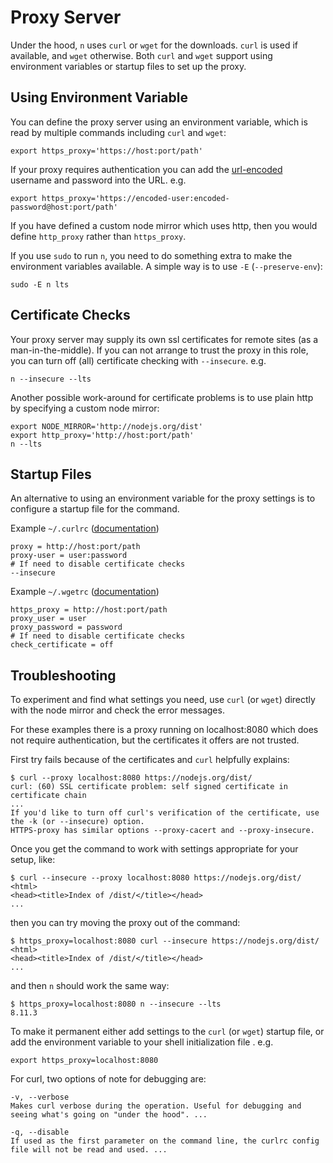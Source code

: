 # Proxy Server

Under the hood, `n` uses `curl` or `wget` for the downloads. `curl` is used if available, and `wget` otherwise. Both `curl` and `wget` support using environment variables or startup files to set up the proxy.

## Using Environment Variable

You can define the proxy server using an environment variable, which is read by multiple commands including `curl` and `wget`:

    export https_proxy='https://host:port/path'

If your proxy requires authentication you can add the [url-encoded](https://urlencode.org) username and password into the URL. e.g.

    export https_proxy='https://encoded-user:encoded-password@host:port/path'

If you have defined a custom node mirror which uses http, then you would define `http_proxy` rather than `https_proxy`.

If you use `sudo` to run `n`, you need to do something extra to make the environment variables available. A simple way is to use `-E` (`--preserve-env`):

    sudo -E n lts

## Certificate Checks

Your proxy server may supply its own ssl certificates for remote sites (as a man-in-the-middle). If you can not arrange to trust the proxy in this role, you can turn off (all) certificate checking with `--insecure`. e.g.

    n --insecure --lts

Another possible work-around for certificate problems is to use plain http by specifying a custom node mirror:

    export NODE_MIRROR='http://nodejs.org/dist'
    export http_proxy='http://host:port/path'
    n --lts

## Startup Files

An alternative to using an environment variable for the proxy settings is to configure a startup file for the command.

Example `~/.curlrc` ([documentation](https://ec.haxx.se/cmdline-configfile.html))

    proxy = http://host:port/path
    proxy-user = user:password
    # If need to disable certificate checks
    --insecure

Example `~/.wgetrc` ([documentation](https://www.gnu.org/software/wget/manual/html_node/Wgetrc-Commands.html#Wgetrc-Commands))

    https_proxy = http://host:port/path
    proxy_user = user
    proxy_password = password
    # If need to disable certificate checks
    check_certificate = off

## Troubleshooting

To experiment and find what settings you need, use `curl` (or `wget`) directly with the node mirror and check the error messages.

For these examples there is a proxy running on localhost:8080 which does not require authentication, but the certificates it offers
are not trusted.

First try fails because of the certificates and `curl` helpfully explains:

    $ curl --proxy localhost:8080 https://nodejs.org/dist/
    curl: (60) SSL certificate problem: self signed certificate in certificate chain
    ...
    If you'd like to turn off curl's verification of the certificate, use
    the -k (or --insecure) option.
    HTTPS-proxy has similar options --proxy-cacert and --proxy-insecure.

Once you get the command to work with settings appropriate for your setup, like:

    $ curl --insecure --proxy localhost:8080 https://nodejs.org/dist/
    <html>
    <head><title>Index of /dist/</title></head>
    ...

then you can try moving the proxy out of the command:

    $ https_proxy=localhost:8080 curl --insecure https://nodejs.org/dist/
    <html>
    <head><title>Index of /dist/</title></head>
    ...

and then `n` should work the same way:

    $ https_proxy=localhost:8080 n --insecure --lts
    8.11.3

To make it permanent either add settings to the `curl` (or `wget`) startup file, or add the
environment variable to your shell initialization file . e.g.

    export https_proxy=localhost:8080

For curl, two options of note for debugging are:

    -v, --verbose
    Makes curl verbose during the operation. Useful for debugging and seeing what's going on "under the hood". ...

    -q, --disable
    If used as the first parameter on the command line, the curlrc config file will not be read and used. ...

